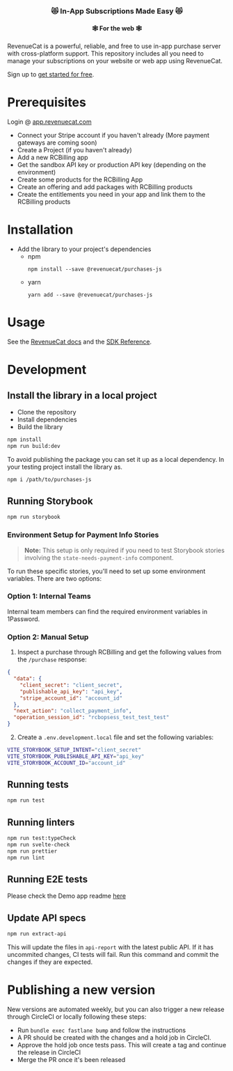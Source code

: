 <h3 align="center">😻 In-App Subscriptions Made Easy 😻</h3>
<h4 align="center">🕸️ For the web 🕸️</h4>

RevenueCat is a powerful, reliable, and free to use in-app purchase server with cross-platform support.
This repository includes all you need to manage your subscriptions on your website or web app using RevenueCat.

Sign up to [get started for free](https://app.revenuecat.com/signup).

# Prerequisites

Login @ [app.revenuecat.com](https://app.revenuecat.com)

- Connect your Stripe account if you haven't already (More payment gateways are coming soon)
- Create a Project (if you haven't already)
- Add a new RCBilling app
- Get the sandbox API key or production API key (depending on the environment)
- Create some products for the RCBilling App
- Create an offering and add packages with RCBilling products
- Create the entitlements you need in your app and link them to the RCBilling products

# Installation

- Add the library to your project's dependencies
  - npm
    ```
    npm install --save @revenuecat/purchases-js
    ```
  - yarn
    ```
    yarn add --save @revenuecat/purchases-js
    ```

# Usage

See the [RevenueCat docs](https://www.revenuecat.com/docs/web/revenuecat-billing) and the [SDK Reference](https://revenuecat.github.io/purchases-js-docs).

# Development

## Install the library in a local project

- Clone the repository
- Install dependencies
- Build the library

```bash
npm install
npm run build:dev
```

To avoid publishing the package you can set it up as a local dependency.
In your testing project install the library as.

```bash
npm i /path/to/purchases-js
```

## Running Storybook

```bash
npm run storybook
```

### Environment Setup for Payment Info Stories

> **Note:** This setup is only required if you need to test Storybook stories involving the `state-needs-payment-info` component.

To run these specific stories, you'll need to set up some environment variables. There are two options:

### Option 1: Internal Teams

Internal team members can find the required environment variables in 1Password.

### Option 2: Manual Setup

1. Inspect a purchase through RCBilling and get the following values from the `/purchase` response:

```json
{
  "data": {
    "client_secret": "client_secret",
    "publishable_api_key": "api_key",
    "stripe_account_id": "account_id"
  },
  "next_action": "collect_payment_info",
  "operation_session_id": "rcbopsess_test_test_test"
}
```

2. Create a `.env.development.local` file and set the following variables:

```bash
VITE_STORYBOOK_SETUP_INTENT="client_secret"
VITE_STORYBOOK_PUBLISHABLE_API_KEY="api_key"
VITE_STORYBOOK_ACCOUNT_ID="account_id"
```

## Running tests

```bash
npm run test
```

## Running linters

```bash
npm run test:typeCheck
npm run svelte-check
npm run prettier
npm run lint
```

## Running E2E tests

Please check the Demo app readme [here](./examples/rcbilling-demo/README.md#e2e-tests)

## Update API specs

```bash
npm run extract-api
```

This will update the files in `api-report` with the latest public API.
If it has uncommited changes, CI tests will fail. Run this command and commit the changes if
they are expected.

# Publishing a new version

New versions are automated weekly, but you can also trigger a new release through CircleCI or locally
following these steps:

- Run `bundle exec fastlane bump` and follow the instructions
- A PR should be created with the changes and a hold job in CircleCI.
- Approve the hold job once tests pass. This will create a tag and continue the release in CircleCI
- Merge the PR once it's been released
